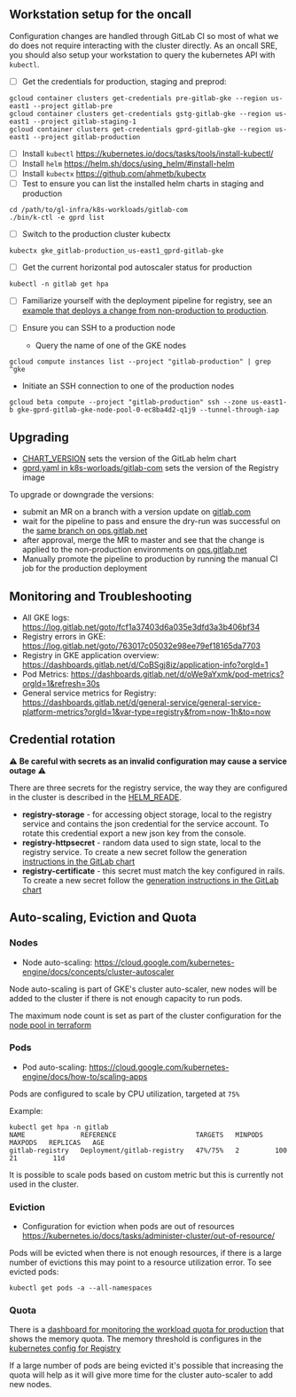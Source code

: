 ## Workstation setup for the oncall

Configuration changes are handled through GitLab CI so most of what we do does
not require interacting with the cluster directly. As an oncall SRE, you should
also setup your workstation to query the kubernetes API with `kubectl`.

- [ ] Get the credentials for production, staging and preprod:

```
gcloud container clusters get-credentials pre-gitlab-gke --region us-east1 --project gitlab-pre
gcloud container clusters get-credentials gstg-gitlab-gke --region us-east1 --project gitlab-staging-1
gcloud container clusters get-credentials gprd-gitlab-gke --region us-east1 --project gitlab-production
```
- [ ] Install `kubectl` https://kubernetes.io/docs/tasks/tools/install-kubectl/
- [ ] Install `helm` https://helm.sh/docs/using_helm/#install-helm
- [ ] Install `kubectx` https://github.com/ahmetb/kubectx
- [ ] Test to ensure you can list the installed helm charts in staging and production

```
cd /path/to/gl-infra/k8s-workloads/gitlab-com
./bin/k-ctl -e gprd list
```

- [ ] Switch to the production cluster kubectx

```
kubectx gke_gitlab-production_us-east1_gprd-gitlab-gke
```

- [ ] Get the current horizontal pod autoscaler status for production

```
kubectl -n gitlab get hpa
```

- [ ] Familiarize yourself with the deployment pipeline for registry, see an
  [example that deploys a change from non-production to production](https://ops.gitlab.net/gitlab-com/gl-infra/k8s-workloads/gitlab-com/pipelines/75089).

- [ ] Ensure you can SSH to a production node
  * Query the name of one of the GKE nodes

```
gcloud compute instances list --project "gitlab-production" | grep ^gke
```

  * Initiate an SSH connection to one of the production nodes

```
gcloud beta compute --project "gitlab-production" ssh --zone us-east1-b gke-gprd-gitlab-gke-node-pool-0-ec8ba4d2-q1j9 --tunnel-through-iap
```

## Upgrading

* [CHART_VERSION](https://gitlab.com/gitlab-com/gl-infra/k8s-workloads/gitlab-com/blob/dd201383641d01c5b5471012563a3079fdcdbdf1/CHART_VERSION)
  sets the version of the GitLab helm chart
* [gprd.yaml in k8s-worloads/gitlab-com](https://gitlab.com/gitlab-com/gl-infra/k8s-workloads/gitlab-com/blob/dd201383641d01c5b5471012563a3079fdcdbdf1/gprd.yaml#L3-5)
  sets the version of the Registry image

To upgrade or downgrade the versions:

- submit an MR on a branch with a version update on
  [gitlab.com](https://gitlab.com/gitlab-com/gl-infra/k8s-workloads/gitlab-com)
- wait for the pipeline to pass and ensure the dry-run was successful on the
  [same branch on ops.gitlab.net](https://ops.gitlab.net/gitlab-com/gl-infra/k8s-workloads/gitlab-com)
- after approval, merge the MR to master and see that the change is applied to
  the non-production environments on [ops.gitlab.net](https://ops.gitlab.net/gitlab-com/gl-infra/k8s-workloads/gitlab-com)
- Manually promote the pipeline to production by running the manual CI job for
  the production deployment

## Monitoring and Troubleshooting

* All GKE logs: https://log.gitlab.net/goto/fcf1a37403d6a035e3dfd3a3b406bf34
* Registry errors in GKE: https://log.gitlab.net/goto/763017c05032e98ee79ef18165da7703
* Registry in GKE application overview: https://dashboards.gitlab.net/d/CoBSgj8iz/application-info?orgId=1
* Pod Metrics: https://dashboards.gitlab.net/d/oWe9aYxmk/pod-metrics?orgId=1&refresh=30s
* General service metrics for Registry: https://dashboards.gitlab.net/d/general-service/general-service-platform-metrics?orgId=1&var-type=registry&from=now-1h&to=now

## Credential rotation

:warning: **Be careful with secrets as an invalid configuration may cause a service outage** :warning:

There are three secrets for the registry service, the way they are configured in
the cluster is described in the [HELM_READE](https://gitlab.com/gitlab-com/gl-infra/k8s-workloads/gitlab-com/blob/dd201383641d01c5b5471012563a3079fdcdbdf1/HELM_README.md#secret-for-gcs-configuration).

* **registry-storage** - for accessing object storage, local to the registry service
  and contains the json credential for the service account. To rotate this
  credential export a new json key from the console.
* **registry-httpsecret** - random data used to sign state, local to the registry service. To create a new secret follow the generation
  [instructions in the GitLab chart](https://docs.gitlab.com/charts/installation/secrets.html#registry-http-secret)
* **registry-certificate** - this secret must match the key configured in rails. To create a new secret follow the
  [generation instructions in the GitLab chart](https://docs.gitlab.com/charts/installation/secrets.html#registry-authentication-certificates)


## Auto-scaling, Eviction and Quota

### Nodes

* Node auto-scaling: https://cloud.google.com/kubernetes-engine/docs/concepts/cluster-autoscaler

Node auto-scaling is part of GKE's cluster auto-scaler, new nodes will be added
to the cluster if there is not enough capacity to run pods.

The maximum node count is set as part of the cluster configuration
for the
[node pool in terraform](https://gitlab.com/gitlab-com/gitlab-com-infrastructure/blob/7e307d0886f0725be88f2aa5fe7725711f1b1831/environments/gprd/main.tf#L1797)

### Pods

* Pod auto-scaling: https://cloud.google.com/kubernetes-engine/docs/how-to/scaling-apps

Pods are configured to scale by CPU utilization, targeted at `75%`

Example:
```
kubectl get hpa -n gitlab
NAME              REFERENCE                    TARGETS   MINPODS   MAXPODS   REPLICAS   AGE
gitlab-registry   Deployment/gitlab-registry   47%/75%   2         100       21         11d
```

It is possible to scale pods based on custom metric but this is currently not
used in the cluster.

### Eviction

* Configuration for eviction when pods are out of resources https://kubernetes.io/docs/tasks/administer-cluster/out-of-resource/

Pods will be evicted when there is not enough resources, if there is a large
number of evictions this may point to a resource utilization error. To see
evicted pods:

```
kubectl get pods -a --all-namespaces
```

### Quota

There is a
[dashboard for monitoring the workload quota for production](https://dashboards.gitlab.net/d/kubernetes-resources-workload/kubernetes-compute-resources-workload?orgId=1&refresh=10s&var-datasource=Global&var-cluster=gprd-gitlab-gke&var-namespace=gitlab&var-workload=gitlab-registry&var-type=deployment) that shows the memory quota.
The memory threshold is configures in the
[kubernetes config for Registry](https://gitlab.com/gitlab-com/gl-infra/k8s-workloads/gitlab-com/blob/4b7ba9609f634400e500b3ac54aa51240ff85b27/gprd.yaml#L6)

If a large number of pods are being evicted it's possible that increasing the
quota will help as it will give more time for the cluster auto-scaler to add new
nodes.
